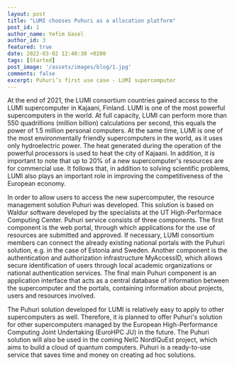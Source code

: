 ```yaml
---
layout: post
title: "LUMI chooses Puhuri as a allocation platform"
post_id: 1
author_name: Yefim Gasel
author_id: 3
featured: true
date: 2022-03-02 12:40:30 +0200
tags: [Started]
post_image: '/assets/images/blog/1.jpg'
comments: false
excerpt: Puhuri’s first use case - LUMI supercomputer
---
```


<p>At the end of 2021, the LUMI consortium countries gained access to the LUMI supercomputer in Kajaani, Finland. LUMI is one of the most powerful supercomputers in the world. At full capacity, LUMI can perform more than 550 quadrillions (million billion) calculations per second, this equals the power of 1.5 million personal computers. At the same time, LUMI is one of the most environmentally friendly supercomputers in the world, as it uses only hydroelectric power. The heat generated during the operation of the powerful processors is used to heat the city of Kajaani. In addition, it is important to note that up to 20% of a new supercomputer's resources are for commercial use. It follows that, in addition to solving scientific problems, LUMI also plays an important role in improving the competitiveness of the European economy.</p>

<p>In order to allow users to access the new supercomputer, the resource management solution Puhuri was developed. This solution is based on Waldur software developed by the specialists at the UT High-Performace Computing Center. Puhuri service consists of three components. The first component is the web portal, through which applications for the use of resources are submitted and approved. If necessary, LUMI consortium members can connect the already existing national portals with the Puhuri solution, e.g. in the case of Estonia and Sweden. Another component is the authentication and authorization infrastructure MyAccessID, which allows secure identification of users through local academic organizations or national authentication services. The final main Puhuri component is an application interface that acts as a central database of information between the supercomputer and the portals, containing information about projects, users and resources involved.</p>

<p>The Puhuri solution developed for LUMI is relatively easy to apply to other supercomputers as well. Therefore, it is planned to offer Puhuri's solution for other supercomputers managed by the European High-Performance Computing Joint Undertaking (EuroHPC JU) in the future. The Puhuri solution will also be used in the coming NeIC NordIQuEst project, which aims to build a cloud of quantum computers. Puhuri is a ready-to-use service that saves time and money on creating ad hoc solutions.</p>
